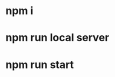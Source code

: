 <!--
 * @Author: your name
 * @Date: 2021-07-29 23:04:15
 * @LastEditTime: 2021-08-03 02:48:39
 * @LastEditors: Please set LastEditors
 * @Description: In User Settings Edit
 * @FilePath: /temporal/README.md
-->
#  npm i 
# npm run local server 

# npm run start 